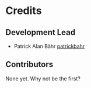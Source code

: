 # Credits

## Development Lead

- Patrick Alan Bähr [patrickbahr](https://github.com/patrickbahr)

## Contributors

None yet. Why not be the first?